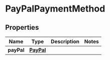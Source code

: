 

# PayPalPaymentMethod

## Properties

Name | Type | Description | Notes
------------ | ------------- | ------------- | -------------
**payPal** | [**PayPal**](PayPal.md) |  | 



